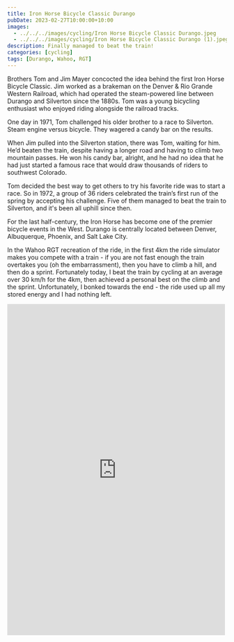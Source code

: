 ```yaml
---
title: Iron Horse Bicycle Classic Durango
pubDate: 2023-02-27T10:00:00+10:00
images:
  - ../../../images/cycling/Iron Horse Bicycle Classic Durango.jpeg
  - ../../../images/cycling/Iron Horse Bicycle Classic Durango (1).jpeg
description: Finally managed to beat the train!
categories: [cycling]
tags: [Durango, Wahoo, RGT]
---
```


Brothers Tom and Jim Mayer concocted the idea behind the first Iron Horse Bicycle Classic. Jim worked as a brakeman on the Denver & Rio Grande Western Railroad, which had operated the steam-powered line between Durango and Silverton since the 1880s. Tom was a young bicycling enthusiast who enjoyed riding alongside the railroad tracks.

One day in 1971, Tom challenged his older brother to a race to Silverton. Steam engine versus bicycle. They wagered a candy bar on the results.

When Jim pulled into the Silverton station, there was Tom, waiting for him. He’d beaten the train, despite having a longer road and having to climb two mountain passes. He won his candy bar, alright, and he had no idea that he had just started a famous race that would draw thousands of riders to southwest Colorado.

Tom decided the best way to get others to try his favorite ride was to start a race. So in 1972, a group of 36 riders celebrated the train’s first run of the spring by accepting his challenge. Five of them managed to beat the train to Silverton, and it's been all uphill since then.

For the last half-century, the Iron Horse has become one of the premier bicycle events in the West. Durango is centrally located between Denver, Albuquerque, Phoenix, and Salt Lake City.

In the Wahoo RGT recreation of the ride, in the first 4km the ride simulator makes you compete with a train - if you are not fast enough the train overtakes you (oh the embarrassment), then you have to climb a hill, and then do a sprint. Fortunately today, I beat the train by cycling at an average over 30 km/h for the 4km, then achieved a personal best on the climb and the sprint. Unfortunately, I bonked towards the end - the ride used up all my stored energy and I had nothing left.

<iframe src="https://www.facebook.com/plugins/post.php?href=https%3A%2F%2Fwww.facebook.com%2Fchris1.tham%2Fposts%2Fpfbid04vGKzmREkGkVfieYNm8tvYEmy4nwHi1zyLGne1twRcKtTFYsYnEGhhAMyrdb7WNMl&show_text=true&width=500" width="500" height="761" style="border:none;overflow:hidden" scrolling="no" frameborder="0" allowfullscreen="true" allow="autoplay; clipboard-write; encrypted-media; picture-in-picture; web-share"></iframe>
